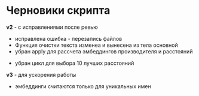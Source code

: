 # Черновики скрипта

**v2** - с исправлениями после ревью
- исправлена ошибка - перезапись файлов
- Функция очистки текста изменеа и вынесена из тела основной
- убран apply для рассчета эмбеддингов производителя и расстояний
+ убран цикл для выбора 10 лучших расстояний

**v3** - для ускорения работы
- эмбеддинги считаются только для уникальных имен

